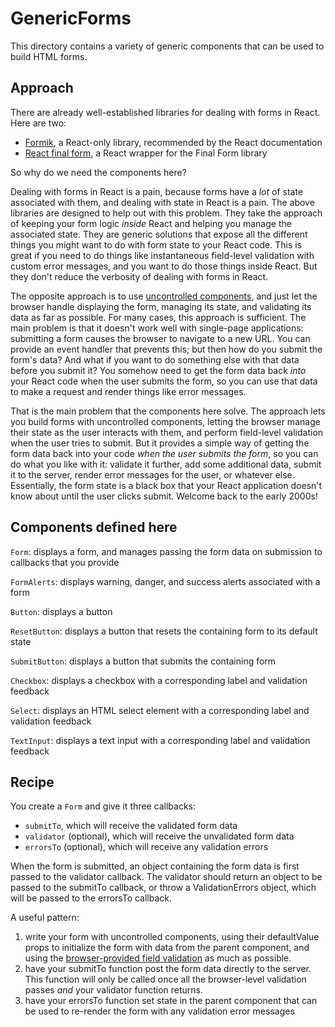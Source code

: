 # GenericForms

This directory contains a variety of generic components that
can be used to build HTML forms.

## Approach 

There are already well-established libraries for dealing with forms in
React. Here are two:

  - [Formik](https://jaredpalmer.com/formik/docs/overview), a
    React-only library, recommended by the React documentation
  - [React final form](https://final-form.org/react), a React wrapper
    for the Final Form library 
    
So why do we need the components here?

Dealing with forms in React is a pain, because forms have a *lot* of
state associated with them, and dealing with state in React is a pain.
The above libraries are designed to help out with this problem. They
take the approach of keeping your form logic *inside* React and
helping you manage the associated state. They are generic solutions
that expose all the different things you might want to do with form
state to your React code. This is great if you need to do things like
instantaneous field-level validation with custom error messages, and
you want to do those things inside React. But they don't reduce the
verbosity of dealing with forms in React.

The opposite approach is to use [uncontrolled
components](https://reactjs.org/docs/uncontrolled-components.html),
and just let the browser handle displaying the form, managing its
state, and validating its data as far as possible. For many cases,
this approach is sufficient. The main problem is that it doesn't work
well with single-page applications: submitting a form causes the
browser to navigate to a new URL. You can provide an event handler
that prevents this; but then how do you submit the form's data? And
what if you want to do something else with that data before you submit
it? You somehow need to get the form data back *into* your React code
when the user submits the form, so you can use that data to make a
request and render things like error messages.

That is the main problem that the components here solve. The approach
lets you build forms with uncontrolled components, letting the browser
manage their state as the user interacts with them, and perform
field-level validation when the user tries to submit. But it provides
a simple way of getting the form data back into your code *when the
user submits the form*, so you can do what you like with it: validate
it further, add some additional data, submit it to the server, render
error messages for the user, or whatever else. Essentially, the form
state is a black box that your React application doesn't know about
until the user clicks submit. Welcome back to the early 2000s!

## Components defined here

`Form`: displays a form, and manages passing the form data on
submission to callbacks that you provide

`FormAlerts`: displays warning, danger, and success alerts associated
with a form

`Button`: displays a button

`ResetButton`: displays a button that resets the containing form to its default state

`SubmitButton`: displays a button that submits the containing form

`Checkbox`: displays a checkbox with a corresponding label and validation feedback

`Select`: displays an HTML select element with a corresponding label
and validation feedback

`TextInput`: displays a text input with a corresponding label and
validation feedback

## Recipe

You create a `Form` and give it three callbacks:

   - `submitTo`, which will receive the validated form data
   - `validator` (optional), which will receive the unvalidated form data
   - `errorsTo` (optional), which will receive any validation errors 
     
When the form is submitted, an object containing the form data is
first passed to the validator callback. The validator should return an
object to be passed to the submitTo callback, or throw a
ValidationErrors object, which will be passed to the errorsTo
callback.

A useful pattern:

  1. write your form with uncontrolled components, using their
     defaultValue props to initialize the form with data from the
     parent component, and using the [browser-provided field
     validation](https://html.spec.whatwg.org/multipage/form-control-infrastructure.html#constraints)
     as much as possible.
  2. have your submitTo function post the form data directly to the
     server. This function will only be called once all the
     browser-level validation passes *and* your validator function
     returns.
  3. have your errorsTo function set state in the parent component
     that can be used to re-render the form with any validation error
     messages
     
     
